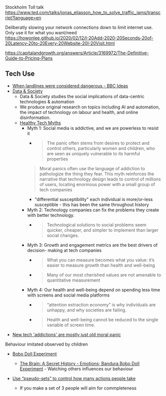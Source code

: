 Stockholm Toll talk
https://www.ted.com/talks/jonas_eliasson_how_to_solve_traffic_jams/transcript?language=en


Deliberatly slowing your network connections down to limit internet use.
Only use it for what you want/need
https://howonlee.github.io/2020/02/12/I-20Add-2020-20Seconds-20of-20Latency-20to-20Every-20Website-20I-20Visit.html


https://capitalandgrowth.org/answers/Article/3169972/The-Definitive-Guide-to-Pricing-Plans


Tech Use
--------
* [When landlines were considered dangerous - BBC Ideas](https://www.bbc.co.uk/ideas/videos/when-landlines-were-considered-dangerous/p08dwnnz)
* [Data & Society](https://datasociety.net/)
    * Data & Society studies the social implications of data-centric technologies & automation
    * We produce original research on topics including AI and automation, the impact of technology on labour and health, and online disinformation.
    * [Healthy Tech Myths](https://datasociety.net/wp-content/uploads/2020/10/Healthy-Tech-Myths-DataSociety-20201007.pdf)
        * Myth 1: Social media  is addictive,  and we are powerless to  resist it
            * > The panic often stems from desires to protect and control others, particularly women  and children, who are seen as uniquely vulnerable to its harmful properties
            > Moral panics often use the language  of addiction to pathologize the thing they fear. 
            > This myth reinforces the narrative that technology design leads to control of millions of users, locating enormous power with a small group  of tech companies
            * "differential  susceptibility" each individual is more/or-less susceptible - this has been the same throughout history
        * Myth 2: Technology  companies can fix the problems they create with better technology.
            * > Technological solutions to social problems seem quicker, cheaper, and simpler to implement than larger  social changes.
        * Myth 3: Growth and  engagement  metrics are  the best drivers  of decision- making at tech companies
            * > What you can measure becomes what you value: it’s easier to measure growth than health and well-being
            * > Many of our most cherished values are not amenable to quantitative measurement
        * Myth 4: Our health and well-being depend on spending less time with screens and social media platforms
            * > “attention extraction economy” is why individuals are unhappy, and why societies are failing.
            * > Health and well-being cannot be reduced to the single variable of screen time. 
* [New tech 'addictions' are mostly just old moral panic](https://www.engadget.com/2018-02-09-new-tech-addictions-are-mostly-just-old-moral-panic.html)



Behaviour imitated observed by children
* [Bobo Doll Experiment](https://www.simplypsychology.org/bobo-doll.html)
    * [The Brain: A Secret History - Emotions; Bandura Bobo Doll Experiment](https://www.youtube.com/watch?v=zerCK0lRjp8) - Watching others influences our behaviour


* [Use “pseudo-sets” to control how many actions people take](https://ariyh.substack.com/p/influence-how-many-actions-people)
    * If you make a set of 3 people will aim for commpleteness
    


